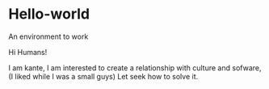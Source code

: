 # Hello-world
An environment to work

Hi Humans!

I am kante, I am interested to create a relationship with culture and sofware, (I liked while I was a small guys)
Let seek how to solve it.
